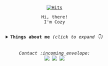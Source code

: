 <samp>
   <div align=center>

  [![Hits](https://hits.seeyoufarm.com/api/count/incr/badge.svg?url=https%3A%2F%2Fgithub.com%2Fcozynye&count_bg=%23DEB1ED&title_bg=%23555555&icon=&icon_color=%23E7E7E7&title=hits&edge_flat=false)](https://hits.seeyoufarm.com)
	
  </div>
  <p align="center">Hi, there!<br/>I'm Cozy</p>
<br>
<details align="center">
  <summary> 
    <b> Things about me </b> <i>(click to expand 👇)</i> 
  </summary>
  <hr/>
  <img align="right" src="https://github-readme-stats.vercel.app/api?username=cozynye&show_icons=true">
  <p>
    <br/>
	<b>📖 Currently learning:</b>
    <br/>
	<span><img src="https://img.shields.io/badge/React-61DAFB?style=flat-square&logo=React&logoColor=white"/></span>
      <span><img src="https://img.shields.io/badge/Javascript-F7DF1E?style=flat-square&logo=Javascript&logoColor=white"/></span>
      <span><img src="https://img.shields.io/badge/HTML5-E34F26?style=flat-square&logo=HTML5&logoColor=white"/></span>
      <span><img src="https://img.shields.io/badge/CSS3-1572B6?style=flat-square&logo=CSS3&logoColor=white"/></span>
      <span><img src="https://img.shields.io/badge/Python-3776AB?style=flat-square&logo=Python&logoColor=white"/></span>
	  <span><img src=""https://img.shields.io/badge/JAVA-007396?style=for-the-badge&logo=java&logoColor=white"/></span>
    <br/><br/><br/><br/>
  </p>
<hr/>
</details>
<br>
<p align="center"> 
  <i> Contact :incoming_envelope: </i>
  <br/>
  <a href="https://github.com/cozynye"><img src="https://img.shields.io/badge/Github-181717?style=flat-square&logo=Github&logoColor=white"/></a>
  <a href="https://reviewoftheworld.tistory.com/"><img src="https://img.shields.io/badge/Tech%20Blog-11B48A?style=flat-square&logo=Vimeo&logoColor=white&link=https://reviewoftheworld.tistory.com/" /></a>
  <a href="mailto:cozynye@gmail.com"><img src="https://img.shields.io/badge/Gmail-D14836?style=flat-square&logo=Gmail&logoColor=white&link=cozynye@gmail.com"/></a>
</p>
</samp>
